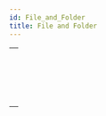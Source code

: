 ```yaml
---
id: File_and_Folder
title: File and Folder
---
```

||
|---|
|[<!-- INCLUDE #_command_.File.Syntax -->](../../commands/file.md)<br/>|
|[<!-- INCLUDE #_command_.Folder.Syntax -->](../../commands/folder.md)<br/>|
|[<!-- INCLUDE #_command_.ZIP Create archive.Syntax -->](../../commands/zip-create-archive.md)<br/>|
|[<!-- INCLUDE #_command_.ZIP Read archive.Syntax -->](../../commands/zip-read-archive.md)<br/>|
